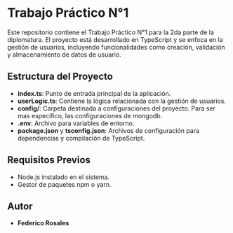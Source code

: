 # Trabajo Práctico N°1

Este repositorio contiene el Trabajo Práctico N°1 para la 2da parte de la diplomatura. El proyecto está desarrollado en TypeScript y se enfoca en la gestión de usuarios, incluyendo funcionalidades como creación, validación y almacenamiento de datos de usuario.

## Estructura del Proyecto

- **index.ts**: Punto de entrada principal de la aplicación.
- **userLogic.ts**: Contiene la lógica relacionada con la gestión de usuarios.
- **config/**: Carpeta destinada a configuraciones del proyecto. Para ser mas especifico, las configuraciones de mongodb.
- **.env**: Archivo para variables de entorno.
- **package.json** y **tsconfig.json**: Archivos de configuración para dependencias y compilación de TypeScript.

## Requisitos Previos

- Node.js instalado en el sistema.
- Gestor de paquetes npm o yarn.


## Autor

- **Federico Rosales** 
